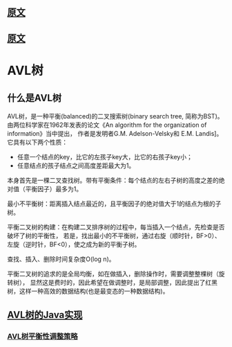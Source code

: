 
## [原文](https://www.jianshu.com/p/65c90aa1236d)

## [原文](https://blog.csdn.net/heyue_99/article/details/74833808 )

# AVL树

## 什么是AVL树

   AVL树，是一种平衡(balanced)的二叉搜索树(binary search tree, 简称为BST)。
由两位科学家在1962年发表的论文《An algorithm for the organization of information》当中提出，
作者是发明者G.M. Adelson-Velsky和 E.M. Landis]。它具有以下两个性质：
   
- 任意一个结点的key，比它的左孩子key大，比它的右孩子key小；
- 任意结点的孩子结点之间高度差距最大为1。


本身首先是一棵二叉查找树。带有平衡条件：每个结点的左右子树的高度之差的绝对值（平衡因子）最多为1。

最小不平衡树：距离插入结点最近的，且平衡因子的绝对值大于1的结点为根的子树。

平衡二叉树的构建：在构建二叉排序树的过程中，每当插入一个结点，先检查是否破坏了树的平衡性，
若是，找出最小的不平衡树，通过右旋（顺时针，BF>0）、左旋（逆时针，BF<0），使之成为新的平衡子树。

查找、插入、删除时间复杂度O(log n)。

平衡二叉树的追求的是全局均衡，如在做插入，删除操作时，需要调整整棵树（旋转树），
显然这是费时的，因此希望在做调整时，是局部调整，因此提出了红黑树，这样一种高效的数据结构(也是最变态的一种数据结构)。
 
 
## [AVL树的Java实现](https://www.cnblogs.com/skywang12345/p/3577479.html) 

### [AVL树平衡性调整策略](https://www.jianshu.com/p/cf202771cb6c)